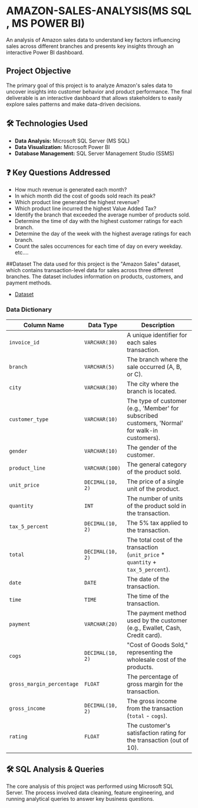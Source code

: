 # AMAZON-SALES-ANALYSIS(MS SQL , MS POWER BI)
An analysis of Amazon sales data to understand key factors influencing sales across different branches and presents key insights through an interactive Power BI dashboard.

## Project Objective
The primary goal of this project is to analyze Amazon's sales data to uncover insights into customer behavior and product performance. The final deliverable is an interactive dashboard that allows stakeholders to easily explore sales patterns and make data-driven decisions.

## 🛠️ Technologies Used

*   **Data Analysis:** Microsoft SQL Server (MS SQL)
*   **Data Visualization:** Microsoft Power BI
*   **Database Management:** SQL Server Management Studio (SSMS)

## ❓ Key Questions Addressed
- How much revenue is generated each month?
- In which month did the cost of goods sold reach its peak?
- Which product line generated the highest revenue?
- Which product line incurred the highest Value Added Tax?
- Identify the branch that exceeded the average number of products sold.
- Determine the time of day with the highest customer ratings for each branch.
- Determine the day of the week with the highest average ratings for each branch.
- Count the sales occurrences for each time of day on every weekday.
etc....



##Dataset 
The data used for this project is the "Amazon Sales" dataset, which contains transaction-level data for sales across three different branches. The dataset includes information on products, customers, and payment methods.
- <a href="https://github.com/NITHISH261426/AMAZON-SALES-ANALYSIS/commit/0e3ff38c5bb0f24103e7d7c24d0d010d523d18eb">Dataset</a>

### Data Dictionary

| Column Name             | Data Type        | Description                                                  |
| ----------------------- | ---------------- | ------------------------------------------------------------ |
| `invoice_id`            | `VARCHAR(30)`    | A unique identifier for each sales transaction.              |
| `branch`                | `VARCHAR(5)`     | The branch where the sale occurred (A, B, or C).             |
| `city`                  | `VARCHAR(30)`    | The city where the branch is located.                        |
| `customer_type`         | `VARCHAR(10)`    | The type of customer (e.g., 'Member' for subscribed customers, 'Normal' for walk-in customers). |
| `gender`                | `VARCHAR(10)`    | The gender of the customer.                                  |
| `product_line`          | `VARCHAR(100)`   | The general category of the product sold.                    |
| `unit_price`            | `DECIMAL(10, 2)` | The price of a single unit of the product.                   |
| `quantity`              | `INT`            | The number of units of the product sold in the transaction.  |
| `tax_5_percent`         | `DECIMAL(10, 2)` | The 5% tax applied to the transaction.                       |
| `total`                 | `DECIMAL(10, 2)` | The total cost of the transaction (`unit_price` * `quantity` + `tax_5_percent`). |
| `date`                  | `DATE`           | The date of the transaction.                                 |
| `time`                  | `TIME`           | The time of the transaction.                                 |
| `payment`               | `VARCHAR(20)`    | The payment method used by the customer (e.g., Ewallet, Cash, Credit card). |
| `cogs`                  | `DECIMAL(10, 2)` | "Cost of Goods Sold," representing the wholesale cost of the products. |
| `gross_margin_percentage` | `FLOAT`          | The percentage of gross margin for the transaction.          |
| `gross_income`          | `DECIMAL(10, 2)` | The gross income from the transaction (`total` - `cogs`).    |
| `rating`                | `FLOAT`          | The customer's satisfaction rating for the transaction (out of 10). |





## 🛠️ SQL Analysis & Queries

The core analysis of this project was performed using Microsoft SQL Server. The process involved data cleaning, feature engineering, and running analytical queries to answer key business questions.




